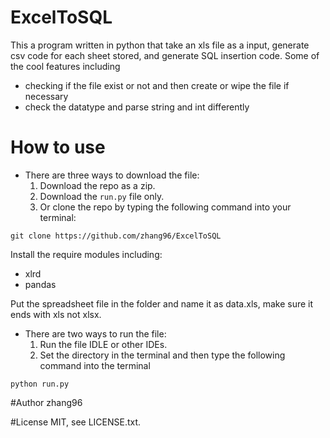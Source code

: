 # ExcelToSQL
This a program written in python that take an xls file as a input, generate csv code for each sheet stored, and generate SQL insertion code.
Some of the cool features including 

- checking if the file exist or not and then create or wipe the file if necessary
- check the datatype and parse string and int differently

# How to use
- There are three ways to download the file:
  1. Download the repo as a zip.
  2. Download the <code>run.py</code> file only.
  3. Or clone the repo by typing the following command into your terminal:


```  
git clone https://github.com/zhang96/ExcelToSQL
```
Install the require modules including: 

- xlrd
- pandas

Put the spreadsheet file in the folder and name it as data.xls, make sure it ends with xls not xlsx.

- There are two ways to run the file:
  1. Run the file IDLE or other IDEs.
  2. Set the directory in the terminal and then type the following command into the terminal
```
python run.py
```
#Author
zhang96

#License
MIT, see LICENSE.txt.
